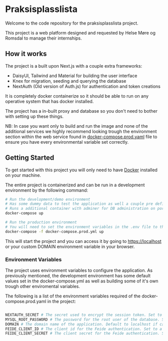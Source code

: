 # Praksisplasslista

Welcome to the code repository for the praksisplasslista project.

This project is a web platform designed and requested by Helse Møre og Romsdal to manage their internships.

## How it works

The project is a built upon Next.js with a couple extra frameworks:

- DaisyUI, Tailwind and Material for building the user interface
- Knex for migration, seeding and querying the database
- NextAuth (Old version of Auth.js) for authentication and token creations

It is completely docker containerize so it should be able to run on any operative system that has docker installed.

The project has a in-built proxy and database so you don't need to bother with setting up these things.

NB: In case you want only to build and run the image and none of the additional services we highly recommend looking trough the environment section within the web service found in [docker-compose.prod.yaml](./docker-compose.prod.yaml) file to ensure you have every environmental variable set correctly.

## Getting Started

To get started with this project you will only need to have [Docker](https://www.docker.com/) installed on your machine.

The entire project is containerized and can be run in a development environment by the following command:

```bash
# Run the development/demo environment
# Has some dummy data to test the application as well a couple pre defined environment variables
# Runs a additional container with adminer for DB administration on port 8080 as well as opening the db on port 3306
docker-compose up

# Run the production environment
# You will need to set the environment variables in the .env file to the correct values
docker-compose -f docker-compose.prod.yml up

```

This will start the project and you can access it by going to [https://localhost](https://localhost) or your custom DOMAIN environment variable in your browser.

### Environment Variables

The project uses environment variables to configure the application.
As previously mentioned, the development environment has some default values set in the docker-compose.yml as well as building some of it's own trough other enviromental variables.

The following is a list of the environment variables required of the docker-compose.prod.yaml in the project:

```bash

NEXTAUTH_SECRET # The secret used to encrypt the session token. Set to HelloWorld in Development
MYSQL_ROOT_PASSWORD # The password for the root user of the database. Set to changme in Development
DOMAIN # The domain name of the application. Default to localhost if can not be found
FEIDE_CLIENT_ID # The client id for the Feide authentication. Set to a localhost Feide clientID that will get removed after the 20 of may in Development
FEIDE_CLIENT_SECRET # The client secret for the Feide authentication. Set to a localhost only Feide clientsecret that will get removed after the 20 of may in Development

```
